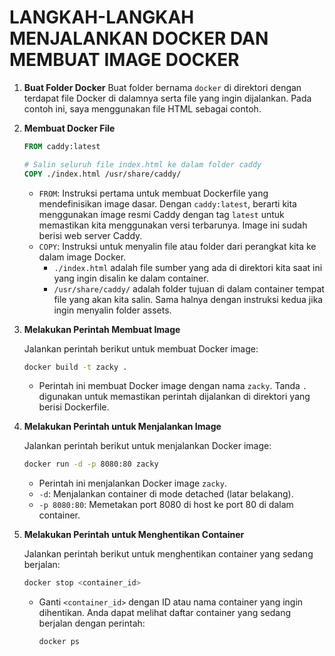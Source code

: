 # LANGKAH-LANGKAH MENJALANKAN DOCKER DAN MEMBUAT IMAGE DOCKER

1. **Buat Folder Docker**
   Buat folder bernama `docker` di direktori dengan terdapat file Docker di dalamnya serta file yang ingin dijalankan. Pada contoh ini, saya menggunakan file HTML sebagai contoh.

2. **Membuat Docker File**

   ```dockerfile
   FROM caddy:latest

   # Salin seluruh file index.html ke dalam folder caddy
   COPY ./index.html /usr/share/caddy/
   ```

   - `FROM`: Instruksi pertama untuk membuat Dockerfile yang mendefinisikan image dasar. Dengan `caddy:latest`, berarti kita menggunakan image resmi Caddy dengan tag `latest` untuk memastikan kita menggunakan versi terbarunya. Image ini sudah berisi web server Caddy.
   - `COPY`: Instruksi untuk menyalin file atau folder dari perangkat kita ke dalam image Docker.
     - `./index.html` adalah file sumber yang ada di direktori kita saat ini yang ingin disalin ke dalam container.
     - `/usr/share/caddy/` adalah folder tujuan di dalam container tempat file yang akan kita salin. Sama halnya dengan instruksi kedua jika ingin menyalin folder assets.

3. **Melakukan Perintah Membuat Image**

   Jalankan perintah berikut untuk membuat Docker image:

   ```bash
   docker build -t zacky .
   ```

   - Perintah ini membuat Docker image dengan nama `zacky`. Tanda `.` digunakan untuk memastikan perintah dijalankan di direktori yang berisi Dockerfile.

4. **Melakukan Perintah untuk Menjalankan Image**

   Jalankan perintah berikut untuk menjalankan Docker image:

   ```bash
   docker run -d -p 8080:80 zacky
   ```

   - Perintah ini menjalankan Docker image `zacky`.
   - `-d`: Menjalankan container di mode detached (latar belakang).
   - `-p 8080:80`: Memetakan port 8080 di host ke port 80 di dalam container.
     
5. **Melakukan Perintah untuk Menghentikan Container**

   Jalankan perintah berikut untuk menghentikan container yang sedang berjalan:

   ```bash
   docker stop <container_id>
   ```

   - Ganti `<container_id>` dengan ID atau nama container yang ingin dihentikan. Anda dapat melihat daftar container yang sedang berjalan dengan perintah:

     ```bash
     docker ps
